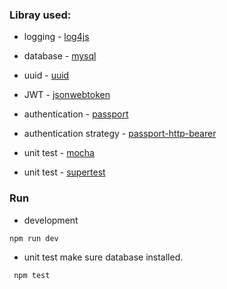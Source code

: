 ### Libray used:
- logging - [log4js](https://github.com/log4js-node/log4js-node)
- database - [mysql](https://github.com/mysqljs/mysql)
- uuid - [uuid](https://github.com/broofa/node-uuid)
- JWT - [jsonwebtoken](https://github.com/auth0/node-jsonwebtoken)
- authentication - [passport](https://github.com/jaredhanson/passport)
- authentication strategy - [passport-http-bearer](https://github.com/jaredhanson/passport-http-bearer)

- unit test - [mocha](https://mochajs.org/)
- unit test - [supertest](https://github.com/visionmedia/supertest)



### Run
- development 
``` shell
npm run dev
```

- unit test
make sure database installed.
```
 npm test
```





